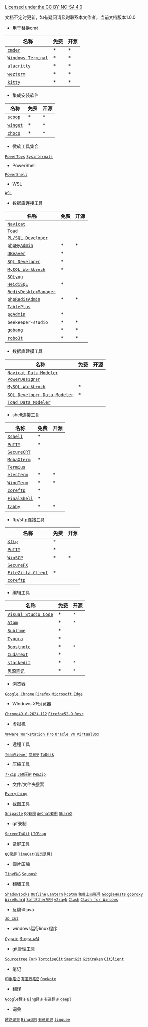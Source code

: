 [Licensed under the CC BY-NC-SA 4.0](https://creativecommons.org/licenses/by-nc-sa/4.0/deed.zh)

文档不定时更新，如有疑问请及时联系本文作者，当前文档版本1.0.0

- 用于替换cmd

| 名称                                                        | 免费 | 开源 |
| ----------------------------------------------------------- | ---- | ---- |
| [`cmder`](https://github.com/cmderdev/cmder)                | *    | *    |
| [`Windows Terminal`](https://github.com/microsoft/terminal) | *    | *    |
| [`alacritty`](https://github.com/alacritty/alacritty)       | *    | *    |
| [`wezterm`](https://github.com/wez/wezterm)                 | *    | *    |
| [`kitty`](https://github.com/kovidgoyal/kitty)              | *    | *    |

-  集成安装软件

| 名称                                                | 免费 | 开源 |
| --------------------------------------------------- | ---- | ---- |
| [`scoop`](https://github.com/lukesampson/scoop)     | *    | *    |
| [`winget`](https://github.com/microsoft/winget-cli) | *    | *    |
| [`choco`](https://github.com/chocolatey/choco)      | *    | *    |

- 微软工具集合

[`PowerToys`](https://github.com/microsoft/PowerToys) [`Sysinternals`](https://docs.microsoft.com/zh-cn/sysinternals/) 

- PowerShell

[`PowerShell`](https://github.com/PowerShell/PowerShell) 

- WSL

[`WSL`](https://docs.microsoft.com/zh-cn/windows/wsl/install-win10) 

- 数据库连接工具

| 名称                                                         | 免费 | 开源 |
| ------------------------------------------------------------ | ---- | ---- |
| [`Navicat`](https://www.navicat.com.cn/products)             |      |      |
| [`Toad`](https://www.quest.com/toad/)                        |      |      |
| [`PL/SQL Developer` ](https://www.allroundautomations.com/registered-plsqldev/) |      |      |
| [`phpMyAdmin`](https://github.com/phpmyadmin/phpmyadmin)     | *    | *    |
| [`DBeaver` ](https://dbeaver.io/download/)                   | *    |      |
| [`SQL Developer` ](https://www.oracle.com/tools/downloads/sqldev-downloads.html) | *    |      |
| [`MySQL Workbench`](https://dev.mysql.com/downloads/workbench/) | *    |      |
| [`SQLyog`](https://www.webyog.com/)                          |      |      |
| [`HeidiSQL`](https://github.com/HeidiSQL/HeidiSQL)           | *    |      |
| [`RedisDesktopManager`](https://redisdesktop.com/pricing)    |      |      |
| [`phpRedisAdmin`](https://github.com/ErikDubbelboer/phpRedisAdmin) | *    | *    |
| [`TablePlus`](https://tableplus.com/)                        |      |      |
| [`pgAdmin`](https://www.pgadmin.org/download/)               | *    |      |
| [`beekeeper-studio`](https://github.com/beekeeper-studio/beekeeper-studio) | *    | *    |
| [`gobang`](https://github.com/TaKO8Ki/gobang)                | *    | *    |
| [`robo3t`](https://github.com/Studio3T/robomongo)            | *    | *    |

- 数据库建模工具

| 名称                                                         | 免费 | 开源 |
| ------------------------------------------------------------ | ---- | ---- |
| [`Navicat Data Modeler`](https://www.navicat.com.cn/products) |      |      |
| [`PowerDesigner`](https://www.powerdesigner.biz/)            |      |      |
| [`MySQL Workbench`](https://dev.mysql.com/downloads/workbench/) | *    |      |
| [`SQL Developer Data Modeler`](https://www.oracle.com/tools/downloads/sql-data-modeler-downloads.html) | *    |      |
| [`Toad Data Modeler`](https://www.quest.com/products/toad-data-modeler/) |      |      |

- shell连接工具       

| 名称                                                         | 免费 | 开源 |
| ------------------------------------------------------------ | ---- | ---- |
| [`Xshell`](https://www.netsarang.com/zh/xshell/)             | *    |      |
| [`PuTTY`](https://www.chiark.greenend.org.uk/~sgtatham/putty/latest.html) | *    |      |
| [`SecureCRT`](https://www.vandyke.com/cgi-bin/releases.php?product=securecrt) |      |      |
| [`MobaXterm`](https://mobaxterm.mobatek.net/download.html)   | *    |      |
| [`Termius`](https://www.termius.com/windows)                 |      |      |
| [`electerm`](https://github.com/electerm/electerm)           | *    | *    |
| [`WindTerm`](https://github.com/kingToolbox/WindTerm)        | *    | *    |
| [`coreftp`](http://www.coreftp.com/download.html)            | *    |      |
| [`FinalShell`](http://www.hostbuf.com/)                      | *    |      |
| [`tabby`](https://github.com/Eugeny/tabby)                   | *    | *    |

- ftp/sftp连接工具      

| 名称                                                         | 免费 | 开源 |
| ------------------------------------------------------------ | ---- | ---- |
| [`Xftp`](https://www.netsarang.com/zh/xftp/)                 | *    |      |
| [`PuTTY`](https://www.chiark.greenend.org.uk/~sgtatham/putty/latest.html) | *    |      |
| [`WinSCP`](https://github.com/winscp/winscp)                 | *    | *    |
| [`SecureFX`](https://www.vandyke.com/cgi-bin/releases.php?product=securefx) |      |      |
| [`FileZilla Client`](https://filezilla-project.org/download.php?type=client) | *    |      |
| [`coreftp`](http://www.coreftp.com/download.html)            |      |      |

- 编辑工具        

| 名称                                                        | 免费 | 开源 |
| ----------------------------------------------------------- | ---- | ---- |
| [`Visual Studio Code`](https://github.com/microsoft/vscode) | *    | *    |
| [`Atom`](https://github.com/atom/atom)                      | *    | *    |
| [`Sublime`](https://www.sublimetext.com/3)                  | *    |      |
| [`Typora`](https://www.typora.io/)                          | *    |      |
| [`Boostnote`](https://github.com/BoostIO/Boostnote)         | *    | *    |
| [`CudaText`](http://uvviewsoft.com/cudatext/download.html)  | *    |      |
| [`stackedit`](https://github.com/benweet/stackedit)         | *    | *    |
| [`思源笔记`](https://github.com/siyuan-note/siyuan)         | *    | *    |

- 浏览器

[`Google Chrome`](https://www.google.cn/chrome/) [`Firefox`](https://www.firefox.com.cn/download/) [`Microsoft Edge`](https://www.microsoft.com/en-us/edge) 

- Windows XP浏览器

[`Chrome49.0.2623.112`](https://dl.google.com/release2/h8vnfiy7pvn3lxy9ehfsaxlrnnukgff8jnodrp0y21vrlem4x71lor5zzkliyh8fv3sryayu5uk5zi20ep7dwfnwr143dzxqijv/49.0.2623.112_chrome_installer.exe) [`Firefox52.9.0esr`](https://ftp.mozilla.org/pub/firefox/releases/52.9.0esr/) 

- 虚拟机

[`VMware Workstation Pro`](https://www.vmware.com/cn/products/workstation-pro/workstation-pro-evaluation.html) [`Oracle VM VirtualBox`](https://www.virtualbox.org/wiki/Downloads)

- 远程工具

[`TeamViewer`](https://www.teamviewer.cn/cn/download/windows/) [`向日葵`](https://sunlogin.oray.com/download/) [`ToDesk`](https://www.todesk.com/download.html) 

- 压缩工具

[`7-Zip`](https://www.7-zip.org/download.html) [`360压缩`](https://yasuo.360.cn/) [`PeaZip`](https://github.com/peazip/PeaZip) 

- 文件/文件夹搜索

[`Everything`](https://www.voidtools.com/zh-cn/downloads/)

- 截图工具

[`Snipaste`](https://www.snipaste.com/download.html) [`QQ截图`]() [`WeChat截图`]() [`ShareX`](https://github.com/ShareX/ShareX) 

- gif录制

[`ScreenToGif`](https://github.com/NickeManarin/ScreenToGif) [`LICEcap`](https://github.com/justinfrankel/licecap)

- 录屏工具

[`QQ录屏`]() [`TimeCat(网页录屏)`](https://github.com/oct16/TimeCat) 

- 图片压缩

[`TinyPNG`](https://tinypng.com/) [`Squoosh`](https://github.com/GoogleChromeLabs/squoosh) 

- 翻墙工具

[`Shadowsocks`](https://github.com/shadowsocks/shadowsocks-windows) [`Outline`](https://github.com/Jigsaw-Code/outline-client) [`Lantern`](https://github.com/getlantern/lantern) [`kcptun`](https://github.com/xtaci/kcptun) [`免费上网账号`](https://free-ss.site/) [`GoogleHosts`](https://github.com/googlehosts/hosts) [`goproxy`](https://github.com/snail007/goproxy) [`WireGuard`](https://github.com/WireGuard/WireGuard) [`SoftEtherVPN`](https://github.com/SoftEtherVPN/SoftEtherVPN) [`v2rayN`](https://github.com/2dust/v2rayN) [`Clash`](https://github.com/Dreamacro/clash) [`Clash for Windows`](https://github.com/Fndroid/clash_for_windows_pkg) 

- 反编译java

[`JD-GUI`](https://github.com/java-decompiler/jd-gui)

- windows运行linux程序

[`Cygwin`](https://cygwin.com/install.html) [`Mingw-w64`](https://www.mingw-w64.org/doku.php/download)

- git管理工具

[`Sourcetree`](https://www.sourcetreeapp.com/) [`Fork`](https://www.git-fork.com/) [`TortoiseGit`](https://tortoisegit.org/download/) [`SmartGit`](https://www.syntevo.com/smartgit/download/) [`GitKraken`](https://www.gitkraken.com/download) [`GitQlient`](https://github.com/francescmm/GitQlient) 

- 笔记

[`印象笔记`](https://www.yinxiang.com/) [`有道云笔记`](https://note.youdao.com/) [`OneNote`](https://www.onenote.com/download) 

- 翻译

[`Google翻译`](https://translate.google.cn/) [`Bing翻译`](https://cn.bing.com/Translator) [`有道翻译`](http://fanyi.youdao.com/) [`deepl`](https://www.deepl.com/translator) 

- 词典

[`欧路词典`](https://www.eudic.net/v4/en/app/eudic) [`Bing词典`](https://www.bing.com/dict/) [`有道词典`](http://cidian.youdao.com/) [`linguee`](https://www.linguee.com/) 